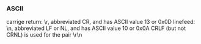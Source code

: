 ### ASCII
carrige return: \r, abbreviated CR, and has ASCII value 13 or 0x0D
linefeed: \n, abbreviated LF or NL, and has ASCII value 10 or 0x0A
CRLF (but not CRNL) is used for the pair \r\n
